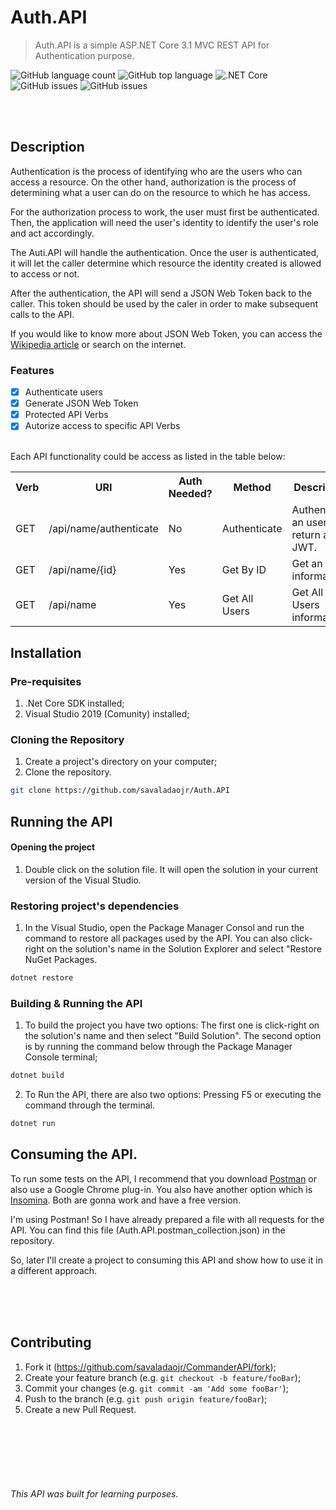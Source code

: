 # Auth.API
> Auth.API is a simple ASP.NET Core 3.1 MVC REST API for Authentication purpose.

![GitHub language count](https://img.shields.io/github/languages/count/savaladaojr/Auth.API)
![GitHub top language](https://img.shields.io/github/languages/top/savaladaojr/Auth.API)
![.NET Core](https://github.com/savaladaojr/Auth.API/workflows/.NET%20Core/badge.svg?branch=master)
![GitHub issues](https://img.shields.io/github/issues/savaladaojr/Auth.API)
![GitHub issues](https://img.shields.io/github/issues-raw/savaladaojr/Auth.API)

<br/><br/>

## Description

Authentication is the process of identifying who are the users who can access a resource. On the other hand, authorization is the process of determining what a user can do on the resource to which he has access.

For the authorization process to work, the user must first be authenticated. Then, the application will need the user's identity to identify the user's role and act accordingly.

The Auti.API will handle the authentication. Once the user is authenticated, it will let the caller determine which resource the identity created is allowed to access or not.

After the authentication, the API will send a JSON Web Token back to the caller. This token should be used by the caler in order to make subsequent calls to the API.


If you would like to know more about JSON Web Token, you can access the [Wikipedia article](https://en.wikipedia.org/wiki/JSON_Web_Token/) or search on the internet.

### Features

- [X] Authenticate users
- [X] Generate JSON Web Token
- [X] Protected API Verbs
- [X] Autorize access to specific API Verbs

<br/>
Each API functionality could be access as listed in the table below:

<table>
  <tbody>
    <tr>
      <th>Verb</th>
      <th>URI</th>
      <th>Auth Needed?</th>
      <th>Method</th>
      <th>Description</th>
    </tr>
    <tr>
      <td>GET</td>
      <td>/api/name/authenticate</td>
      <td class='text-align:center'>No</td>
      <td>Authenticate</td>
      <td>Authenticate an user and return a JWT.</td>
    </tr>
    <tr>
      <td>GET</td>
      <td>/api/name/{id}</td>
      <td class='text-align:center'>Yes</td>
      <td>Get By ID</td>
      <td>Get an user information</td>
    </tr>    
    <tr>
      <td>GET</td>
      <td>/api/name</td>
      <td class='text-align:center'>Yes</td>
      <td>Get All Users</td>
      <td>Get All Users information</td>
    </tr>
  </tbody>
</table>


## Installation

### Pre-requisites

1. .Net Core SDK installed;
2. Visual Studio 2019 (Comunity) installed;

### Cloning the Repository

1. Create a project's directory on your computer;
2. Clone the repository.

```bash
git clone https://github.com/savaladaojr/Auth.API
```

## Running the API

#### Opening the project

1. Double click on the solution file. It will open the solution in your current version of the Visual Studio.


### Restoring project's dependencies

1. In the Visual Studio, open the Package Manager Consol and run the command to restore all packages used by the API. You can also click-right on the solution's name in the Solution Explorer and select "Restore NuGet Packages.

```sh
dotnet restore
```

### Building & Running the API

1. To build the project you have two options: The first one is click-right on the solution's name and then select "Build Solution". The second option is by running the command below through the Package Manager Console terminal;

```sh
dotnet build
```

2. To Run the API, there are also two options: Pressing F5 or executing the command through the terminal. 

```sh
dotnet run
```


## Consuming the API.

To run some tests on the API, I recommend that you download [Postman](https://www.postman.com/downloads/) or also use a Google Chrome plug-in. You also have another option which is [Insomina](https://insomnia.rest/download/). Both are gonna work and have a free version.

I'm using Postman! So I have already prepared a file with all requests for the API. You can find this file (Auth.API.postman_collection.json) in the repository.

So, later I'll create a project to consuming this API and show how to use it in a different approach.

<br/><br/><br/>


## Contributing

1. Fork it (<https://github.com/savaladaojr/CommanderAPI/fork>);
2. Create your feature branch (e.g. `git checkout -b feature/fooBar`);
3. Commit your changes (e.g. `git commit -am 'Add some fooBar'`);
4. Push to the branch (e.g. `git push origin feature/fooBar`);
5. Create a new Pull Request.

<br/><br/><br/><br/><br/>
###### This API was built for learning purposes.
